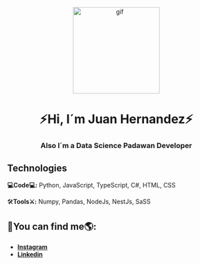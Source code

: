 <div id="header" align="center">
    <img src="https://github.com/M43G0R/M43G0R/assets/146624249/53dcadb7-4740-47dc-b018-154c3f761977" alt="gif" width="200">
    <h1 align="center">⚡Hi, I´m Juan Hernandez⚡</h1>
    <h3>Also I´m a Data Science Padawan Developer</h3>
</div>

<div id="technologies" class="technologies">
    <h2>Technologies</h2>
    <p><b>💻Code💻:</b> Python, JavaScript, TypeScript, C#, HTML, CSS</p>
    <P>🛠️<b>Tools⚔️:</b> Numpy, Pandas, NodeJs, NestJs, SaSS</P>
</div>
<div id="findme">
    <h2>🧐You can find me🌎:</h2>
    <ul>
        <li><b><a href="https://www.instagram.com/ju4n_hd3z_/">Instagram</a></b></li>
        <li><b><a href="https://www.linkedin.com/in/juan-josé-hernández-acosta-64701a1b4/">Linkedin</a></b></li>
    </ul>
</div>
<!--
**M43G0R/M43G0R** is a ✨ _special_ ✨ repository because its `README.md` (this file) appears on your GitHub profile.

Here are some ideas to get you started:

- 🔭 I’m currently working on ...
- 🌱 I’m currently learning ...
- 👯 I’m looking to collaborate on ...
- 🤔 I’m looking for help with ...
- 💬 Ask me about ...
- 📫 How to reach me: ...
- 😄 Pronouns: ...
- ⚡ Fun fact: ...
-->
